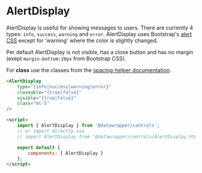 # AlertDisplay

AlertDisplay is useful for showing messages to users. There are currently 4 types: `info`, `success`, `warning` and `error`. AlertDisplay uses Bootstrap's [alert CSS](https://getbootstrap.com/2.3.2/components.html#alerts) except for 'warning' where the color is slightly changed.

Per default AlertDisplay is not visible, has a close button and has no margin (exept `margin-bottom:20px` from Bootstrap CSS).

For **class** use the classes from the [spacing-helper documentation](https://github.com/datawrapper/code/blob/main/services/php/assets/styles/datawrapper/common/spacing-helper.less).

```html
<AlertDisplay
    type="{info|success|warning|error}"
    closeable="{true|false}"
    visible="{true|false}"
    class="mt-5"
/>

<script>
    import { AlertDisplay } from '@datawrapper/controls';
    // or import directly via
    // import AlertDisplay from '@datawrapper/controls/AlertDisplay.html';

    export default {
        components: { AlertDisplay }
    };
</script>
```
